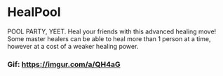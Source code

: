 # HealPool

POOL PARTY, YEET. Heal your friends with this advanced healing move! Some master healers can be able to heal more than 1 person at a time, however at a cost of a weaker healing power.

### Gif: https://imgur.com/a/QH4aG
